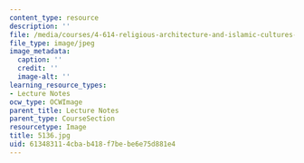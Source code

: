 ```yaml
---
content_type: resource
description: ''
file: /media/courses/4-614-religious-architecture-and-islamic-cultures-fall-2002/613483114cbab418f7bebe6e75d881e4_5136.jpg
file_type: image/jpeg
image_metadata:
  caption: ''
  credit: ''
  image-alt: ''
learning_resource_types:
- Lecture Notes
ocw_type: OCWImage
parent_title: Lecture Notes
parent_type: CourseSection
resourcetype: Image
title: 5136.jpg
uid: 61348311-4cba-b418-f7be-be6e75d881e4
---
```

